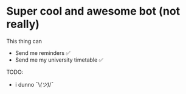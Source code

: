 # Super cool and awesome bot (not really)

This thing can 
 * Send me reminders ✅
 * Send me my university timetable ✅

TODO:
 * i dunno ¯\\_(ツ)_/¯
